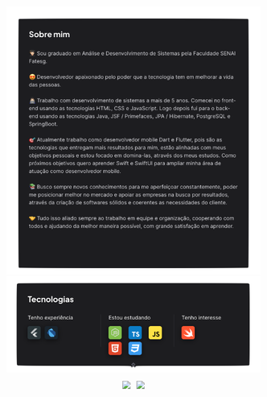 <p align="center">
  <!-- Sobre Mim -->
  <img src="https://raw.githubusercontent.com/edusantsales/edusantsales/main/assets/about-me.png"/>
  
  <!-- Tecnologias -->
  <img src="https://raw.githubusercontent.com/edusantsales/edusantsales/main/assets/technologies.png"/>
</p>

<p align="center">
  <!-- Status perfil -->
  <img src="https://github-readme-stats.vercel.app/api?username=edusantsales&theme=blue-green"/> &nbsp;
  
  <!-- Linguagens mais usadas -->
  <img src="https://github-readme-stats.vercel.app/api/top-langs/?username=edusantsales&theme=blue-green"/>
</p>
